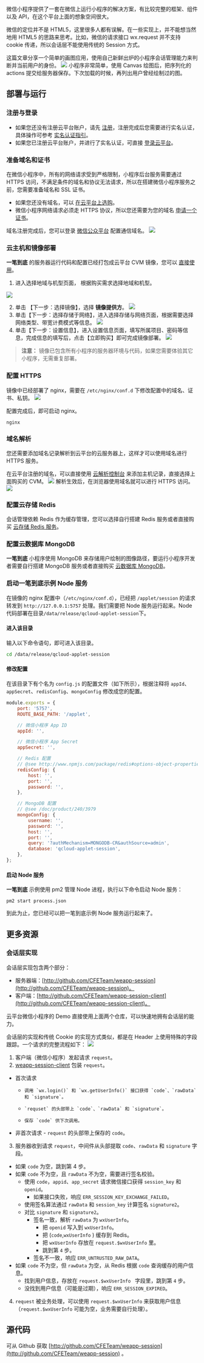 微信小程序提供了一套在微信上运行小程序的解决方案，有比较完整的框架、组件以及 API，在这个平台上面的想象空间很大。

微信的定位并不是 HTML5，这里很多人都有误解。在一些实现上，并不能想当然地用 HTML5 的思路来思考。比如，微信的请求接口 wx.request 并不支持 cookie 传递，所以会话层不能使用传统的 Session 方式。

这篇文章分享一个简单的画图应用，使用自己新鲜出炉的小程序会话管理能力来判断并当前用户的身份。
![](http://imgcache.tcecqpoc.fsphere.cn/image/mc.qcloudimg.com/static/img/069e82c771b9d36c83cb41930d178283/image.png)
小程序非常简单，使用 Canvas 绘图后，把序列化的 actions 提交给服务器保存。下次加载的时候，再列出用户曾经绘制过的图。
## 部署与运行
### 注册与登录
-  如果您还没有注册云平台账户，请先 [注册](/register?s_url=https%3A%2F%2Ftce.fsphere.c%2F%3FfromSource%3Dgwzcw.184926.184926.184926%26gclid%3DEAIaIQobChMIoaGVwcT21gIVFSNoCh3VxAi-EAAYASAAEgId7PD_BwE)，注册完成后您需要进行实名认证，具体操作可参考 [实名认证指引](/document/product/378/3629)。
-  如果您已注册云平台账户，并进行了实名认证，可直接 [登录云平台](/login?s_url=https%3A%2F%2Ftce.fsphere.c%2F%3FfromSource%3Dgwzcw.184926.184926.184926%26gclid%3DEAIaIQobChMIoaGVwcT21gIVFSNoCh3VxAi-EAAYASAAEgId7PD_BwE)。

### 准备域名和证书
在微信小程序中，所有的网络请求受到严格限制，小程序后台服务需要通过 HTTPS 访问，不满足条件的域名和协议无法请求，所以在搭建微信小程序服务之前，您需要准备域名和 SSL 证书。
- 如果您还没有域名，可以 [在云平台上选购](http://dnspod.tce.fsphere.cn/?fromSource=lab)。
- 微信小程序网络请求必须走 HTTPS 协议，所以您还需要为您的域名 [申请一个证书](http://console.tcecqpoc.fsphere.cn/ssl?utm_source=jiaocheng&utm_medium=ssl2&utm_campaign=qcloud)。

域名注册完成后，您可以登录 [微信公众平台](http://mp.weixin.qq.com/) 配置通信域名。
![](http://imgcache.tcecqpoc.fsphere.cn/image/mc.qcloudimg.com/static/img/8be69d06928a2b9888c60e6b2cf20ac3/image.png)

### 云主机和镜像部署
**一笔到底** 的服务器运行代码和配置已经打包成云平台 CVM 镜像，您可以 [直接使用](http://buy.tce.fsphere.cn/cvm?marketImgId=371&utm_source=jiaocheng&utm_medium=cvm2&utm_campaign=qcloud)。
1. 进入选择地域与机型页面， 根据购买需求选择地域和机型。

 ![](http://imgcache.tcecqpoc.fsphere.cn/image/mc.qcloudimg.com/static/img/26a37af440555462a0e7e912ace868ff/image.png)
 
2. 单击 【下一步：选择镜像】，选择 **镜像提供方**。
![](http://imgcache.tcecqpoc.fsphere.cn/image/mc.qcloudimg.com/static/img/99abf95520936341c20f2b7e8bbf2c7a/image.png)
3. 单击【下一步：选择存储于网络】，进入选择存储与网络页面，根据需要选择网络类型、带宽计费模式等信息。
![](http://imgcache.tcecqpoc.fsphere.cn/image/mc.qcloudimg.com/static/img/d77c30abfe8ce87569535496dfb34994/image.png)
4. 单击【下一步：设置信息】，进入设置信息页面，填写所属项目、密码等信息，完成信息的填写后，点击【立即购买】即可完成镜像部署。
![](http://imgcache.tcecqpoc.fsphere.cn/image/mc.qcloudimg.com/static/img/29204cf71681cbe5d65d66f043bcc3c4/image.png)




> **注意：**
> 镜像已包含所有小程序的服务器环境与代码，如果您需要体验其它小程序，无需重复部署。

### 配置 HTTPS
镜像中已经部署了 nginx，需要在 `/etc/nginx/conf.d`  下修改配置中的域名、证书、私钥。
![](http://imgcache.tcecqpoc.fsphere.cn/image/mc.qcloudimg.com/static/img/afdf12da547a4c29588184778955448d/image.png)

配置完成后，即可启动 nginx。

```
nginx
```
### 域名解析
您还需要添加域名记录解析到云平台的云服务器上，这样才可以使用域名进行 HTTPS 服务。

在云平台注册的域名，可以直接使用 [云解析控制台](http://console.tcecqpoc.fsphere.cn/cns/domains?utm_source=jiaocheng&utm_medium=cns&utm_campaign=qcloud) 来添加主机记录，直接选择上面购买的 CVM。
![](http://imgcache.tcecqpoc.fsphere.cn/image/mc.qcloudimg.com/static/img/27c84b21a0600f2d1c4c3ec1efb0f927/image.png)
解析生效后，在浏览器使用域名就可以进行 HTTPS 访问。
![](http://imgcache.tcecqpoc.fsphere.cn/image/mc.qcloudimg.com/static/img/c6127cb39de915ac3692762ee8fb45c0/image.png)
### 配置云存储 Redis
会话管理依赖 Redis 作为缓存管理，您可以选择自行搭建 Redis 服务或者直接购买 
[云存储 Redis 服务](http://buy.tce.fsphere.cn/buy/redis?utm_source=jiaocheng&utm_medium=redis&utm_campaign=qcloud)。
### 配置云数据库 MongoDB
**一笔到底** 小程序使用 MongoDB 来存储用户绘制的图像路径，要运行小程序开发者需要自行搭建 MongoDB 服务或者直接购买 [云数据库 MongoDB](http://buy.tce.fsphere.cn/mongodb?utm_source=jiaocheng&utm_medium=mongo&utm_campaign=qcloud)。
### 启动一笔到底示例 Node 服务
在镜像的 nginx 配置中（`/etc/nginx/conf.d`），已经把 `/applet/session` 的请求转发到  `http://127.0.0.1:5757` 处理。我们需要把 Node 服务运行起来。Node 代码部署在目录`/data/release/qcloud-applet-session`下。
#### 进入该目录
输入以下命令语句，即可进入该目录。
```sh
cd /data/release/qcloud-applet-session
```

#### 修改配置
在该目录下有个名为 `config.js` 的配置文件（如下所示），根据注释将 `appId`、`appSecret`、`redisConfig`、`mongoConfig` 修改成您的配置。

```js
module.exports = {
    port: '5757',
    ROUTE_BASE_PATH: '/applet',

    // 微信小程序 App ID
    appId: '',

    // 微信小程序 App Secret
    appSecret: '',

    // Redis 配置
    // @see http://www.npmjs.com/package/redis#options-object-properties
    redisConfig: {
        host: '',
        port: '',
        password: '',
    },

    // MongoDB 配置
    // @see /doc/product/240/3979
    mongoConfig: {
        username: '',
        password: '',
        host: '',
        port: '',
        query: '?authMechanism=MONGODB-CR&authSource=admin',
        database: 'qcloud-applet-session',
    },
};
```
#### 启动 Node 服务
**一笔到底** 示例使用 pm2 管理 Node 进程，执行以下命令启动 Node 服务：

```
pm2 start process.json
```

到此为止，您已经可以把一笔到底示例 Node 服务运行起来了。
## 更多资源
### 会话层实现
会话层实现包含两个部分：
- 服务器端：[http://github.com/CFETeam/weapp-session](http://github.com/CFETeam/weapp-session)。
- 客户端：[http://github.com/CFETeam/weapp-session-client](http://github.com/CFETeam/weapp-session-client)。

云平台微信小程序的 Demo 直接使用上面两个仓库，可以快速地拥有会话层的能力。

会话层的实现和传统 Cookie 的实现方式类似，都是在 Header 上使用特殊的字段跟踪。一个请求的完整流程如下：
![](http://imgcache.tcecqpoc.fsphere.cn/image/mc.qcloudimg.com/static/img/0b2ee92790116ee28717cff568ba915e/image.png)
1. 客户端（微信小程序）发起请求 `request`。
2. [weapp-session-client](http://github.com/CFETeam/weapp-session-client) 包装 `request`。
 - 	首次请求
      - 	调用 `wx.login()` 和 `wx.getUserInfo()` 接口获得 `code`、`rawData` 和 `signature`。
      - 	`requset` 的头部带上 `code`、`rawData` 和 `signature`。
      - 	保存 `code` 供下次调用。
 -    非首次请求
     -    `request` 的头部带上保存的 `code`。
3.  服务器收到请求 `request`，中间件从头部提取 `code`、`rawData` 和 `signature` 字段。
  - 如果 `code` 为空，跳到第 4 步。
  - 如果 `code` 不为空，且 `rawData` 不为空，需要进行签名校验。
     - 使用 `code`，`appid`、`app_secret` 请求微信接口获得 `session_key` 和 `openid`。
         - 如果接口失败，响应 `ERR_SESSION_KEY_EXCHANGE_FAILED`。
     - 使用签名算法通过 `rawData` 和 `session_key` 计算签名 `signature2`。
     - 对比 `signature` 和 `signature2`。
         - 签名一致，解析 `rawData` 为 `wxUserInfo`。
             - 把 `openid` 写入到 `wxUserInfo`。
             - 把 (`code`,`wxUserInfo` ) 缓存到 Redis。
             - 把 `wxUserInfo` 存放在 `request.$wxUserInfo` 里。
             - 跳到第 `4` 步。
         - 签名不一致，响应 `ERR_UNTRUSTED_RAW_DATA`。
  - 如果 `code` 不为空，但 `rawData` 为空，从 Redis 根据 `code` 查询缓存的用户信息。
     - 找到用户信息，存放在 `request.$wxUserInfo ` 字段里，跳到第 `4` 步。
     - 没找到用户信息（可能是过期），响应 `ERR_SESSION_EXPIRED`。
4. `request` 被业务处理，可以使用 `request.$wxUserInfo` 来获取用户信息（`request.$wxUserInfo` 可能为空，业务需要自行处理）。

## 源代码
可从 Github 获取 [http://github.com/CFETeam/weapp-session](http://github.com/CFETeam/weapp-session) 。                                                                            